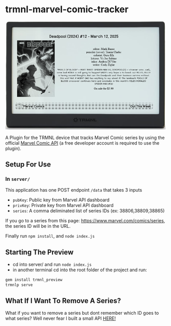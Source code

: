 # trmnl-marvel-comic-tracker

![Screenshot](docs/fullscreen_preview.png)

A Plugin for the TRMNL device that tracks Marvel Comic series by using the official [Marvel Comic API](https://developer.marvel.com/) (a free developer account is required to use the plugin).

## Setup For Use

### In `server/`

This application has one POST endpoint `/data` that takes 3 inputs

- `pubKey`: Public key from Marvel API dashboard
- `privKey`: Private key from Marvel API dashboard
- `series`: A comma deliminated list of series IDs (ex: 38806,38809,38865)

If you go to a series from this page: https://www.marvel.com/comics/series, the series ID will be in the URL.

Finally run `npm install`, and `node index.js`

## Starting The Preview

- cd into server/ and run `node index.js`
- in another terminal cd into the root folder of the project and run:

```
gem install trmnl_preview
trmnlp serve
```

## What If I Want To Remove A Series?

What if you want to remove a series but dont remember which ID goes to what series?
Well never fear I built a small API [HERE!](https://github.com/Saious119/marvel-series-id-translator)
